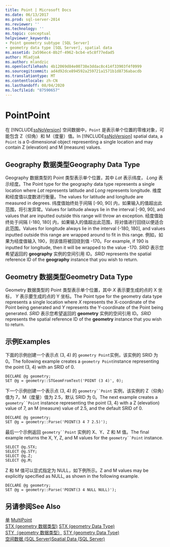 ```yaml
---
title: Point | Microsoft Docs
ms.date: 06/13/2017
ms.prod: sql-server-2014
ms.reviewer: ''
ms.technology: ''
ms.topic: conceptual
helpviewer_keywords:
- Point geometry subtype [SQL Server]
- geometry data type [SQL Server], spatial data
ms.assetid: 2a596ec4-8b2f-4962-bcb4-e5c8f77edad5
author: MladjoA
ms.author: mlandzic
ms.openlocfilehash: 4b12069d84e00738e3ddac8c414f33903f4f0999
ms.sourcegitcommit: ad4d92dce894592a259721a1571b1d8736abacdb
ms.translationtype: MT
ms.contentlocale: zh-CN
ms.lasthandoff: 08/04/2020
ms.locfileid: "87590657"
---
```

# <a name="point"></a><span data-ttu-id="f543b-102">Point</span><span class="sxs-lookup"><span data-stu-id="f543b-102">Point</span></span>
  <span data-ttu-id="f543b-103">在 [!INCLUDE[ssNoVersion](../../includes/ssnoversion-md.md)] 空间数据中，`Point` 是表示单个位置的零维对象，可能包含 Z（仰角）和 M（度量）值。</span><span class="sxs-lookup"><span data-stu-id="f543b-103">In [!INCLUDE[ssNoVersion](../../includes/ssnoversion-md.md)] spatial data, a `Point` is a 0-dimensional object representing a single location and may contain Z (elevation) and M (measure) values.</span></span>  
  
## <a name="geography-data-type"></a><span data-ttu-id="f543b-104">Geography 数据类型</span><span class="sxs-lookup"><span data-stu-id="f543b-104">Geography Data Type</span></span>  
 <span data-ttu-id="f543b-105">Geography 数据类型的 Point 类型表示单个位置，其中 *Lat* 表示纬度， *Long* 表示经度。</span><span class="sxs-lookup"><span data-stu-id="f543b-105">The Point type for the geography data type represents a single location where *Lat* represents latitude and *Long* represents longitude.</span></span> <span data-ttu-id="f543b-106">维度和经度值以度数进行衡量。</span><span class="sxs-lookup"><span data-stu-id="f543b-106">The values for latitude and longitude are measured in degrees.</span></span> <span data-ttu-id="f543b-107">纬度值始终处于间隔 [-90, 90] 内，如果输入的值超出此范围，将引发异常。</span><span class="sxs-lookup"><span data-stu-id="f543b-107">Values for latitude always lie in the interval [-90, 90], and values that are inputted outside this range will throw an exception.</span></span> <span data-ttu-id="f543b-108">经度值始终处于间隔 (-180, 180] 内，如果输入的值超出此范围，将对值进行回绕以便适合此范围。</span><span class="sxs-lookup"><span data-stu-id="f543b-108">Values for longitude always lie in the interval (-180, 180], and values inputted outside this range are wrapped around to fit in this range.</span></span> <span data-ttu-id="f543b-109">例如，如果为经度值输入 190，则该值将被回绕到值 -170。</span><span class="sxs-lookup"><span data-stu-id="f543b-109">For example, if 190 is inputted for longitude, then it will be wrapped to the value -170.</span></span> <span data-ttu-id="f543b-110">*SRID* 表示您希望返回的 **geography** 实例的空间引用 ID。</span><span class="sxs-lookup"><span data-stu-id="f543b-110">*SRID* represents the spatial reference ID of the **geography** instance that you wish to return.</span></span>  
  
## <a name="geometry-data-type"></a><span data-ttu-id="f543b-111">Geometry 数据类型</span><span class="sxs-lookup"><span data-stu-id="f543b-111">Geometry Data Type</span></span>  
 <span data-ttu-id="f543b-112">Geometry 数据类型的 Point 类型表示单个位置，其中 *X* 表示要生成的点的 X 坐标， *Y* 表示要生成的点的 Y 坐标。</span><span class="sxs-lookup"><span data-stu-id="f543b-112">The Point type for the geometry data type represents a single location where *X* represents the X-coordinate of the Point being generated and *Y* represents the Y-coordinate of the Point being generated.</span></span> <span data-ttu-id="f543b-113">*SRID* 表示您希望返回的 **geometry** 实例的空间引用 ID。</span><span class="sxs-lookup"><span data-stu-id="f543b-113">*SRID* represents the spatial reference ID of the **geometry** instance that you wish to return.</span></span>  
  
## <a name="examples"></a><span data-ttu-id="f543b-114">示例</span><span class="sxs-lookup"><span data-stu-id="f543b-114">Examples</span></span>  
 <span data-ttu-id="f543b-115">下面的示例创建一个表示点 (3, 4) 的 `geometry Point`实例，该实例的 SRID 为 0。</span><span class="sxs-lookup"><span data-stu-id="f543b-115">The following example creates a `geometry Point`instance representing the point (3, 4) with an SRID of 0.</span></span>  
  
```  
DECLARE @g geometry;  
SET @g = geometry::STGeomFromText('POINT (3 4)', 0);  
```  
  
 <span data-ttu-id="f543b-116">下一个示例创建一个表示点 (3, 4) 的 `geometry``Point` 实例，该实例的 Z（仰角）值为 7，M（度量）值为 2.5，默认 SRID 为 0。</span><span class="sxs-lookup"><span data-stu-id="f543b-116">The next example creates a `geometry``Point` instance representing the point (3, 4) with a Z (elevation) value of 7, an M (measure) value of 2.5, and the default SRID of 0.</span></span>  
  
```  
DECLARE @g geometry;  
SET @g = geometry::Parse('POINT(3 4 7 2.5)');  
```  
  
 <span data-ttu-id="f543b-117">最后一个示例返回 `geometry``Point` 实例的 X、Y、Z 和 M 值。</span><span class="sxs-lookup"><span data-stu-id="f543b-117">The final example returns the X, Y, Z, and M values for the `geometry``Point` instance.</span></span>  
  
```  
SELECT @g.STX;  
SELECT @g.STY;  
SELECT @g.Z;  
SELECT @g.M;  
```  
  
 <span data-ttu-id="f543b-118">Z 和 M 值可以显式指定为 NULL，如下例所示。</span><span class="sxs-lookup"><span data-stu-id="f543b-118">Z and M values may be explicitly specified as NULL, as shown in the following example.</span></span>  
  
```  
DECLARE @g geometry;  
SET @g = geometry::Parse('POINT(3 4 NULL NULL)');  
```  
  
## <a name="see-also"></a><span data-ttu-id="f543b-119">另请参阅</span><span class="sxs-lookup"><span data-stu-id="f543b-119">See Also</span></span>  
 <span data-ttu-id="f543b-120">[单](multipoint.md) </span><span class="sxs-lookup"><span data-stu-id="f543b-120">[MultiPoint](multipoint.md) </span></span>  
 <span data-ttu-id="f543b-121">[STX &#40;geometry 数据类型&#41;](/sql/t-sql/spatial-geometry/stx-geometry-data-type) </span><span class="sxs-lookup"><span data-stu-id="f543b-121">[STX &#40;geometry Data Type&#41;](/sql/t-sql/spatial-geometry/stx-geometry-data-type) </span></span>  
 <span data-ttu-id="f543b-122">[STY（geometry 数据类型）](/sql/t-sql/spatial-geometry/sty-geometry-data-type) </span><span class="sxs-lookup"><span data-stu-id="f543b-122">[STY &#40;geometry Data Type&#41;](/sql/t-sql/spatial-geometry/sty-geometry-data-type) </span></span>  
 [<span data-ttu-id="f543b-123">空间数据 (SQL Server)</span><span class="sxs-lookup"><span data-stu-id="f543b-123">Spatial Data &#40;SQL Server&#41;</span></span>](spatial-data-sql-server.md)  
  
  

